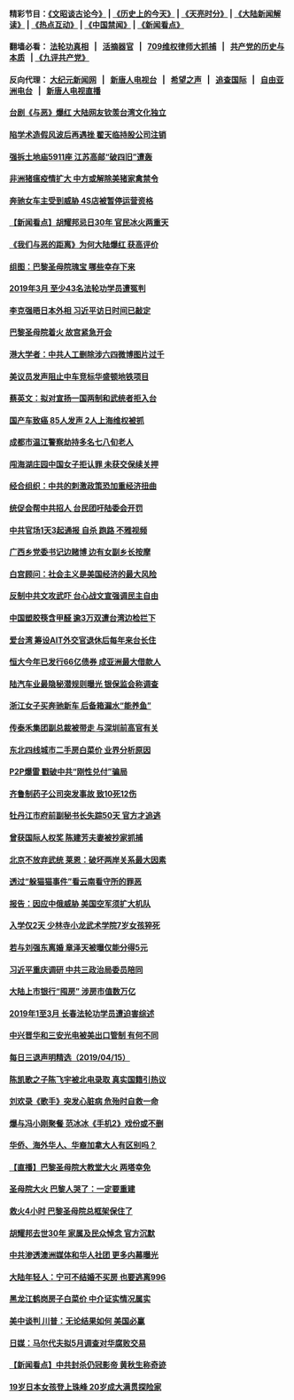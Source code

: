 #### 精彩节目：[《文昭谈古论今》](http://134.209.198.168/wenzhao) | [《历史上的今天》](http://134.209.198.168/today-in-history) | [《天亮时分》](http://134.209.198.168/tianliang) | [《大陆新闻解读》](http://134.209.198.168/ntdtv-comedy) | [《热点互动》](http://134.209.198.168/ntdtv-rdhd)  | [《中国禁闻》](http://134.209.198.168/ntdtv-news) | [《新闻看点》](http://134.209.198.168/news-insight) 

  #### 翻墙必看： [法轮功真相](http://134.209.198.168:10000/videos/truth.html) &nbsp;&nbsp;|&nbsp;&nbsp; [活摘器官](http://134.209.198.168:10000/videos/res/Organs/) &nbsp;&nbsp;|&nbsp;&nbsp; [709维权律师大抓捕](http://134.209.198.168:10000/videos/709/) &nbsp;&nbsp;|&nbsp;&nbsp; [共产党的历史与本质](http://134.209.198.168:10000/videos/ccp.html) &nbsp;&nbsp;| [《九评共产党》](http://134.209.198.168:10000/videos/jiuping/) 

#### 反向代理： [大纪元新闻网](http://134.209.198.168:10080/) &nbsp;&nbsp;|&nbsp;&nbsp; [新唐人电视台](http://134.209.198.168:8000/) &nbsp;&nbsp;|&nbsp;&nbsp; [希望之声](http://134.209.198.168:8200/) &nbsp;&nbsp;|&nbsp;&nbsp; [追查国际](http://134.209.198.168:10010/) &nbsp;&nbsp;|&nbsp;&nbsp; [自由亚洲电台](http://134.209.198.168:9800/) &nbsp;&nbsp;|&nbsp;&nbsp; [新唐人电视直播](http://134.209.198.168/) 

#### [台剧《与恶》爆红 大陆网友钦羡台湾文化独立](../pages/nsc413/n11191416.md?t=04170037) 

#### [陷学术造假风波后再遇挫 翟天临持股公司注销](../pages/nsc413/n11191288.md?t=04170037) 

#### [强拆土地庙5911座 江苏高邮“破四旧”遭轰](../pages/nsc413/n11191454.md?t=04170037) 

#### [非洲猪瘟疫情扩大 中方或解除美猪家禽禁令](../pages/nsc413/n11191509.md?t=04170037) 

#### [奔驰女车主受到威胁 4S店被暂停运营资格](../pages/nsc413/n11191439.md?t=04170037) 

#### [【新闻看点】胡耀邦忌日30年 官民冰火两重天](../pages/nsc413/n11190908.md?t=04170037) 

#### [《我们与恶的距离》为何大陆爆红 获高评价](../pages/nsc413/n11191169.md?t=04170037) 

#### [组图：巴黎圣母院瑰宝 哪些幸存下来](../pages/nsc413/n11191229.md?t=04170037) 

#### [2019年3月 至少43名法轮功学员遭冤判](../pages/nsc413/n11190477.md?t=04170037) 

#### [李克强晤日本外相 习近平访日时间已敲定](../pages/nsc413/n11190977.md?t=04170037) 

#### [巴黎圣母院着火 故宫紧急开会](../pages/nsc413/n11191374.md?t=04170037) 

#### [港大学者：中共人工删除涉六四微博图片过千](../pages/nsc413/n11191352.md?t=04170037) 

#### [美议员发声阻止中车竞标华盛顿地铁项目](../pages/nsc413/n11191343.md?t=04170037) 

#### [蔡英文：拟对宣扬一国两制和武统者拒入台](../pages/nsc413/n11191248.md?t=04170037) 

#### [国产车致癌 85人发声 2人上海维权被抓](../pages/nsc413/n11190850.md?t=04170037) 

#### [成都市温江警察劫持多名七八旬老人](../pages/nsc413/n11190900.md?t=04170037) 

#### [闯海湖庄园中国女子拒认罪 未获交保续关押](../pages/nsc413/n11191047.md?t=04170037) 

#### [经合组织：中共的刺激政策恐加重经济扭曲](../pages/nsc413/n11190969.md?t=04170037) 

#### [统促会帮中共招人 台民团吁陆委会开罚](../pages/nsc413/n11190756.md?t=04170037) 

#### [中共官场1天3起通报 自杀 跑路 不雅视频](../pages/nsc413/n11190961.md?t=04170037) 

#### [广西乡党委书记边赌博 边有女副乡长按摩](../pages/nsc413/n11190919.md?t=04170037) 

#### [白宫顾问：社会主义是美国经济的最大风险](../pages/nsc413/n11190945.md?t=04170037) 

#### [反制中共文攻武吓 台心战文宣强调民主自由](../pages/nsc413/n11190715.md?t=04170037) 


#### [中国塑胶筷含甲醛 逾3万双遭台湾边检拦下](../pages/nsc413/n11190581.md?t=04170037) 

#### [爱台湾 筹设AIT外交官退休后每年来台长住](../pages/nsc413/n11190575.md?t=04170037) 

#### [恒大今年已发行66亿债券 成亚洲最大借款人](../pages/nsc413/n11190403.md?t=04170037) 

#### [陆汽车业最隐秘潜规则曝光 银保监会称调查](../pages/nsc413/n11190567.md?t=04170037) 

#### [浙江女子买奔驰新车 后备箱漏水“能养鱼”](../pages/nsc413/n11190473.md?t=04170037) 

#### [传泰禾集团副总裁被带走 与深圳前高官有关](../pages/nsc413/n11190247.md?t=04170037) 

#### [东北四线城市二手房白菜价 业界分析原因](../pages/nsc413/n11190269.md?t=04170037) 

#### [P2P爆雷 戳破中共“刚性兑付”骗局](../pages/nsc413/n11188254.md?t=04170037) 

#### [齐鲁制药子公司突发事故 致10死12伤](../pages/nsc413/n11190121.md?t=04170037) 

#### [牡丹江市府前副秘书长失踪50天 官方才追逃](../pages/nsc413/n11190109.md?t=04170037) 

#### [曾获国际人权奖 陈建芳夫妻被抄家抓捕](../pages/nsc413/n11189991.md?t=04170037) 

#### [北京不放弃武统 莱恩：破坏两岸关系最大因素](../pages/nsc413/n11190102.md?t=04170037) 

#### [透过“躲猫猫事件”看云南看守所的罪恶](../pages/nsc413/n11186297.md?t=04170037) 

#### [报告：因应中俄威胁 美国空军须扩大机队](../pages/nsc413/n11190051.md?t=04170037) 

#### [入学仅2天 少林寺小龙武术学院7岁女孩猝死](../pages/nsc413/n11189746.md?t=04170037) 

#### [若与刘强东离婚 章泽天被曝仅能分得5元](../pages/nsc413/n11189938.md?t=04170037) 

#### [习近平重庆调研 中共三政治局委员陪同](../pages/nsc413/n11189890.md?t=04170037) 

#### [大陆上市银行“囤房” 涉房市值数万亿](../pages/nsc413/n11189810.md?t=04170037) 

#### [2019年1至3月 长春法轮功学员遭迫害综述](../pages/nsc413/n11188448.md?t=04170037) 

#### [中兴晋华和三安光电被美出口管制 有何不同](../pages/nsc413/n11188924.md?t=04170037) 

#### [每日三退声明精选（2019/04/15）](../pages/nsc413/n11189728.md?t=04170037) 

#### [陈凯歌之子陈飞宇被北电录取 真实国籍引热议](../pages/nsc413/n11188518.md?t=04170037) 

#### [刘欢录《歌手》突发心脏病 危殆时自救一命](../pages/nsc413/n11189083.md?t=04170037) 

#### [爆与冯小刚聚餐 范冰冰《手机2》戏份或不删](../pages/nsc413/n11188834.md?t=04170037) 

#### [华侨、海外华人、华裔加拿大人有区别吗？](../pages/nsc413/n11188875.md?t=04170037) 

#### [【直播】巴黎圣母院大教堂大火 两塔幸免](../pages/nsc413/n11188682.md?t=04170037) 

#### [圣母院大火 巴黎人哭了：一定要重建](../pages/nsc413/n11189179.md?t=04170037) 

#### [救火4小时 巴黎圣母院总框架保住了](../pages/nsc413/n11189138.md?t=04170037) 

#### [胡耀邦去世30年 家属及民众悼念 官方沉默](../pages/nsc413/n11189041.md?t=04170037) 

#### [中共渗透澳洲媒体和华人社团 更多内幕曝光](../pages/nsc413/n11188536.md?t=04170037) 

#### [大陆年轻人：宁可不结婚不买房 也要逃离996](../pages/nsc413/n11188763.md?t=04170037) 

#### [黑龙江鹤岗房子白菜价 中介证实情况属实](../pages/nsc413/n11188901.md?t=04170037) 

#### [美中谈判 川普：无论结果如何 美国必赢](../pages/nsc413/n11189049.md?t=04170037) 

#### [日媒：马尔代夫拟5月调查对华腐败交易](../pages/nsc413/n11188689.md?t=04170037) 

#### [【新闻看点】中共封杀仍冠影帝 黄秋生称奇迹](../pages/nsc413/n11188679.md?t=04170037) 

#### [19岁日本女孩登上珠峰 20岁成大满贯探险家](../pages/nsc413/n11188656.md?t=04170037) 

